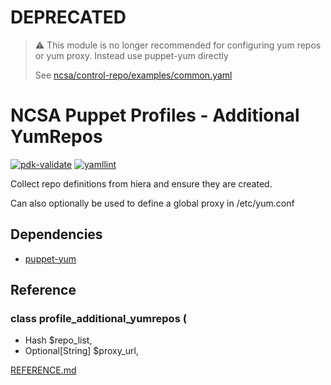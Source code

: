 # DEPRECATED

> :warning: This module is no longer recommended for configuring yum repos or yum proxy.
> Instead use puppet-yum directly
>
> See [ncsa/control-repo/examples/common.yaml](https://github.com/ncsa/control-repo/blob/36fd465d9e322bf80ea9c16fc2a2645e1aef3cc7/examples/common.yaml)

# NCSA Puppet Profiles - Additional YumRepos

[![pdk-validate](https://github.com/ncsa/puppet-profile_additional_yumrepos/actions/workflows/pdk-validate.yml/badge.svg)](https://github.com/ncsa/puppet-profile_additional_yumrepos/actions/workflows/pdk-validate.yml)
 [![yamllint](https://github.com/ncsa/puppet-profile_additional_yumrepos/actions/workflows/yamllint.yml/badge.svg)](https://github.com/ncsa/puppet-profile_additional_yumrepos/actions/workflows/yamllint.yml)

Collect repo definitions from hiera and ensure they are created.

Can also optionally be used to define a global proxy in /etc/yum.conf
 
## Dependencies

- [puppet-yum](https://forge.puppet.com/modules/puppet/yum)
 
## Reference
 
### class profile_additional_yumrepos (
-    Hash $repo_list,
-    Optional[String] $proxy_url,

[REFERENCE.md](REFERENCE.md)
